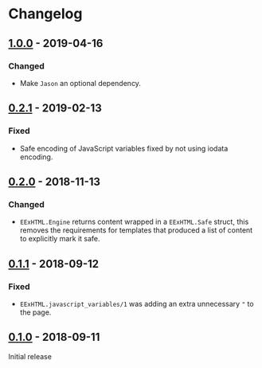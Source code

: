 # Changelog

## [1.0.0](https://github.com/CrowdHailer/eex_html/tree/1.0.0) - 2019-04-16

### Changed

- Make `Jason` an optional dependency.

## [0.2.1](https://github.com/CrowdHailer/eex_html/tree/0.2.1) - 2019-02-13

### Fixed

- Safe encoding of JavaScript variables fixed by not using iodata encoding.

## [0.2.0](https://github.com/CrowdHailer/eex_html/tree/0.2.0) - 2018-11-13

### Changed

- `EExHTML.Engine` returns content wrapped in a `EExHTML.Safe` struct,
  this removes the requirements for templates that produced a list of content to explicitly mark it safe.

## [0.1.1](https://github.com/CrowdHailer/eex_html/tree/0.1.1) - 2018-09-12

### Fixed

- `EExHTML.javascript_variables/1` was adding an extra unnecessary `"` to the page.

## [0.1.0](https://github.com/CrowdHailer/eex_html/tree/0.1.0) - 2018-09-11

Initial release
